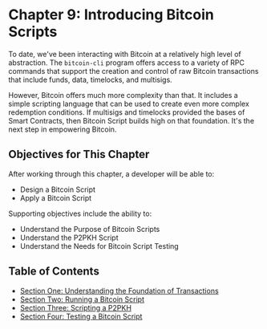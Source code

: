 # Chapter 9: Introducing Bitcoin Scripts

To date, we've been interacting with Bitcoin at a relatively high level of abstraction. The `bitcoin-cli` program offers access to a variety of RPC commands that support the creation and control of raw Bitcoin transactions that include funds, data, timelocks, and multisigs.

However, Bitcoin offers much more complexity than that. It includes a simple scripting language that can be used to create even more complex redemption conditions. If multisigs and timelocks provided the bases of Smart Contracts, then Bitcoin Script builds high on that foundation. It's the next step in empowering Bitcoin.

## Objectives for This Chapter

After working through this chapter, a developer will be able to:

   * Design a Bitcoin Script
   * Apply a Bitcoin Script
   
Supporting objectives include the ability to:

   * Understand the Purpose of Bitcoin Scripts
   * Understand the P2PKH Script
   * Understand the Needs for Bitcoin Script Testing
   
## Table of Contents

* [Section One: Understanding the Foundation of Transactions](09_1_Understanding_the_Foundation_of_Transactions.md)
* [Section Two: Running a Bitcoin Script](09_2_Running_a_Bitcoin_Script.md)
* [Section Three: Scripting a P2PKH](09_3_Scripting_a_P2PKH.md)
* [Section Four: Testing a Bitcoin Script](09_4_Testing_a_Bitcoin_Script.md)
